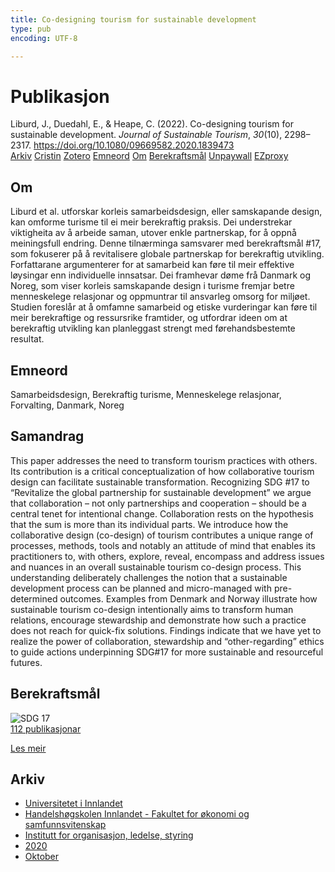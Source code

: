 ```yaml
---
title: Co-designing tourism for sustainable development
type: pub
encoding: UTF-8

---
```

<h1>Publikasjon</h1>
<article id="csl-bib-container-I4T3DLG9" class="csl-bib-container">
  <div class="csl-bib-body"> <div class="csl-entry">Liburd, J., Duedahl, E., &#38; Heape, C. (2022). Co-designing tourism for sustainable development. <i>Journal of Sustainable Tourism</i>, <i>30</i>(10), 2298–2317. <a href="https://doi.org/10.1080/09669582.2020.1839473">https://doi.org/10.1080/09669582.2020.1839473</a></div> </div>
  <div class="csl-bib-buttons">
    <a href="#taxonomy-article-I4T3DLG9" alt="archive" class="csl-bib-button">Arkiv</a>
    <a href="https://app.cristin.no/results/show.jsf?id=1843781" alt="Cristin" class="csl-bib-button">Cristin</a>
    <a href="http://zotero.org/groups/5881554/items/I4T3DLG9" alt="Zotero" class="csl-bib-button">Zotero</a>
    <a href="#keywords-article-I4T3DLG9" alt="keywords" class="csl-bib-button">Emneord</a>
    <a href="#about-article-I4T3DLG9" alt="about_pub" class="csl-bib-button">Om</a>
    <a href="#sdg-article-I4T3DLG9" alt="sdg" class="csl-bib-button">Berekraftsmål</a>
    <a href="https://portal.findresearcher.sdu.dk/files/180550301/Liburd_el_al_2020_Codesigning_STD_final.pdf" alt="Unpaywall" class="csl-bib-button">Unpaywall</a>
    <a href="https://portal.findresearcher.sdu.dk/files/180550301/Liburd_el_al_2020_Codesigning_STD_final.pdf" alt="EZproxy" class="csl-bib-button">EZproxy</a>
  </div>
  <div id="csl-bib-meta-container-I4T3DLG9"></div>
</article>
<div id="csl-bib-meta-I4T3DLG9" class="csl-bib-meta">
  <article id="about-article-I4T3DLG9" class="about_pub-article">
    <h1>Om</h1>
    Liburd et al. utforskar korleis samarbeidsdesign, eller samskapande design, kan omforme turisme til ei meir berekraftig praksis. Dei understrekar viktigheita av å arbeide saman, utover enkle partnerskap, for å oppnå meiningsfull endring. Denne tilnærminga samsvarer med berekraftsmål #17, som fokuserer på å revitalisere globale partnerskap for berekraftig utvikling. Forfattarane argumenterer for at samarbeid kan føre til meir effektive løysingar enn individuelle innsatsar. Dei framhevar døme frå Danmark og Noreg, som viser korleis samskapande design i turisme fremjar betre menneskelege relasjonar og oppmuntrar til ansvarleg omsorg for miljøet. Studien foreslår at å omfamne samarbeid og etiske vurderingar kan føre til meir berekraftige og ressursrike framtider, og utfordrar ideen om at berekraftig utvikling kan planleggast strengt med førehandsbestemte resultat.
  </article>
  <article id="keywords-article-I4T3DLG9" class="keywords-article">
    <h1>Emneord</h1>
    Samarbeidsdesign, Berekraftig turisme, Menneskelege relasjonar, Forvalting, Danmark, Noreg
  </article>
  <article id="abstract-article-I4T3DLG9" class="abstract-article">
    <h1>Samandrag</h1>
    This paper addresses the need to transform tourism practices with others. Its contribution is a critical conceptualization of how collaborative tourism design can facilitate sustainable transformation. Recognizing SDG #17 to “Revitalize the global partnership for sustainable development” we argue that collaboration – not only partnerships and cooperation – should be a central tenet for intentional change. Collaboration rests on the hypothesis that the sum is more than its individual parts. We introduce how the collaborative design (co-design) of tourism contributes a unique range of processes, methods, tools and notably an attitude of mind that enables its practitioners to, with others, explore, reveal, encompass and address issues and nuances in an overall sustainable tourism co-design process. This understanding deliberately challenges the notion that a sustainable development process can be planned and micro-managed with pre-determined outcomes. Examples from Denmark and Norway illustrate how sustainable tourism co-design intentionally aims to transform human relations, encourage stewardship and demonstrate how such a practice does not reach for quick-fix solutions. Findings indicate that we have yet to realize the power of collaboration, stewardship and “other-regarding” ethics to guide actions underpinning SDG#17 for more sustainable and resourceful futures.
  </article>
  <article id="sdg-article-I4T3DLG9" class="sdg-article">
    <h1>Berekraftsmål</h1>
    <div class="sdg-container"><div id="sdg17" class="sdg">
        <img src="{{< params subfolder >}}images/sdg/sdg17_nn.png" class="image" alt="SDG 17">
        <div class="sdg-overlay">
          <a href="/nn/archive/?key=?sdg=17#archive" class="sdg-publication-count"><span>112</span> publikasjonar</a>
          <p><a href="https://fn.no/om-fn/fns-baerekraftsmaal/samarbeid-for-aa-naa-maalene?lang=nno-NO" class="sdg-read-more">Les meir</a></p>
        </div>
      </div></div>
  </article>
  <article id="taxonomy-article-I4T3DLG9" class="taxonomy-article">
    <h1>Arkiv</h1>
    <ul>
      <li>
        <a href="/nn/archive/?key=3DCRN523">Universitetet i Innlandet</a>
      </li>
      <li>
        <a href="/nn/archive/?key=DU8Q9LN9">Handelshøgskolen Innlandet - Fakultet for økonomi og samfunnsvitenskap</a>
      </li>
      <li>
        <a href="/nn/archive/?key=4LUWR3ZM">Institutt for organisasjon, ledelse, styring</a>
      </li>
      <li>
        <a href="/nn/archive/?key=L4LD5JU9">2020</a>
      </li>
      <li>
        <a href="/nn/archive/?key=QPJKKNQX">Oktober</a>
      </li>
    </ul>
  </article>
</div>
